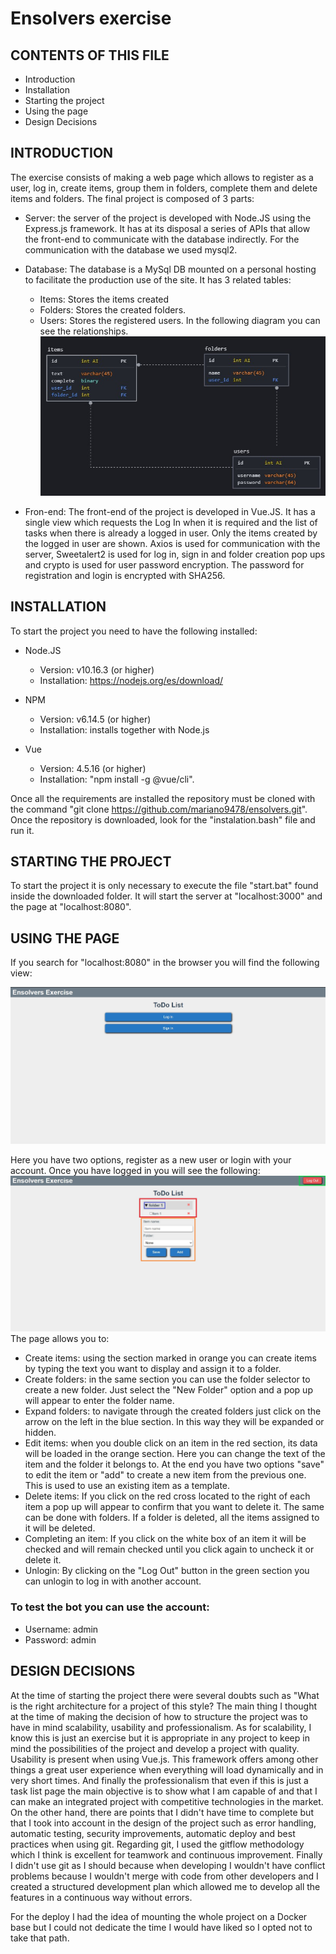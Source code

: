 # Ensolvers exercise

CONTENTS OF THIS FILE
---------------------

 * Introduction
 * Installation
 * Starting the project
 * Using the page
 * Design Decisions


INTRODUCTION
------------

The exercise consists of making a web page which allows to register as a user, log in, create items, group them in folders, complete them and delete items and folders.
The final project is composed of 3 parts:

- Server: the server of the project is developed with Node.JS using the Express.js framework. It has at its disposal a series of APIs that allow the front-end to communicate with the database indirectly. For the communication with the database we used mysql2.

- Database: The database is a MySql DB mounted on a personal hosting to facilitate the production use of the site. It has 3 related tables:
	- Items: Stores the items created
	- Folders: Stores the created folders.
	- Users: Stores the registered users.
	In the following diagram you can see the relationships.![db](.\support\db.jpg)
	
- Fron-end: The front-end of the project is developed in Vue.JS. It has a single view which requests the Log In when it is required and the list of tasks when there is already a logged in user. Only the items created by the logged in user are shown. Axios is used for communication with the server, Sweetalert2 is used for log in, sign in and folder creation pop ups and crypto is used for user password encryption. The password for registration and login is encrypted with SHA256.

INSTALLATION
------------

To start the project you need to have the following installed:

* Node.JS 

  * Version: v10.16.3 (or higher)
  * Installation: https://nodejs.org/es/download/

* NPM 

  * Version: v6.14.5 (or higher)
  * Installation: installs together with Node.js

* Vue

  * Version: 4.5.16 (or higher)
  * Installation: "npm install -g @vue/cli".

Once all the requirements are installed the repository must be cloned with the command "git clone https://github.com/mariano9478/ensolvers.git". Once the repository is downloaded, look for the "instalation.bash" file and run it.

  


STARTING THE PROJECT
----------------

To start the project it is only necessary to execute the file "start.bat" found inside the downloaded folder. It will start the server at "localhost:3000" and the page at "localhost:8080".


USING THE PAGE
-------------

If you search for "localhost:8080" in the browser you will find the following view:

![login](.\support\login.jpg)

Here you have two options, register as a new user or login with your account. Once you have logged in you will see the following:
![page](.\support\page.jpg)
The page allows you to:

- Create items: using the section marked in orange you can create items by typing the text you want to display and assign it to a folder.
- Create folders: in the same section you can use the folder selector to create a new folder. Just select the "New Folder" option and a pop up will appear to enter the folder name.
- Expand folders: to navigate through the created folders just click on the arrow on the left in the blue section. In this way they will be expanded or hidden.
- Edit items: when you double click on an item in the red section, its data will be loaded in the orange section. Here you can change the text of the item and the folder it belongs to. At the end you have two options "save" to edit the item or "add" to create a new item from the previous one. This is used to use an existing item as a template.
- Delete items: If you click on the red cross located to the right of each item a pop up will appear to confirm that you want to delete it. The same can be done with folders. If a folder is deleted, all the items assigned to it will be deleted.
- Completing an item: If you click on the white box of an item it will be checked and will remain checked until you click again to uncheck it or delete it.
- Unlogin: By clicking on the "Log Out" button in the green section you can unlogin to log in with another account.

### To test the bot you can use the account:
* Username: admin
* Password: admin


DESIGN DECISIONS
----------------

At the time of starting the project there were several doubts such as "What is the right architecture for a project of this style? The main thing I thought at the time of making the decision of how to structure the project was to have in mind scalability, usability and professionalism. As for scalability, I know this is just an exercise but it is appropriate in any project to keep in mind the possibilities of the project and develop a project with quality. Usability is present when using Vue.js. This framework offers among other things a great user experience when everything will load dynamically and in very short times. And finally the professionalism that even if this is just a task list page the main objective is to show what I am capable of and that I can make an integrated project with competitive technologies in the market.
On the other hand, there are points that I didn't have time to complete but that I took into account in the design of the project such as error handling, automatic testing, security improvements, automatic deploy and best practices when using git.
Regarding git, I used the gitflow methodology which I think is excellent for teamwork and continuous improvement. Finally I didn't use git as I should because when developing I wouldn't have conflict problems because I wouldn't merge with code from other developers and I created a structured development plan which allowed me to develop all the features in a continuous way without errors.

For the deploy I had the idea of mounting the whole project on a Docker base but I could not dedicate the time I would have liked so I opted not to take that path.
